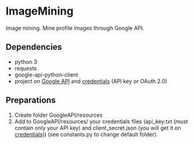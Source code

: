 # ImageMining
Image mining. Mine profile images through Google API.
## Dependencies
* python 3
* requests
* google-api-python-client
* project on [Google API](https://console.developers.google.com) and [credentials](https://console.developers.google.com/apis/credentials) (API key or OAuth 2.0)
## Preparations
1. Create folder GoogleAPI/resources
1. Add to GoogleAPI/resources/ your credentials files 
(api_key.txt (must contain only your API key) and client_secret.json (you will get it on [credentials](https://console.developers.google.com/apis/credentials))) 
(see constants.py to change default folder).
